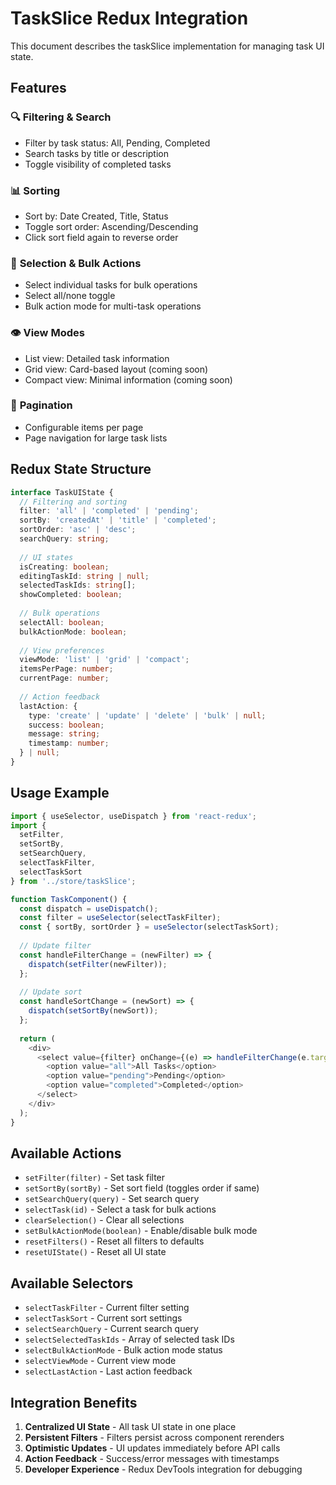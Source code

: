 # TaskSlice Redux Integration

This document describes the taskSlice implementation for managing task UI state.

## Features

### 🔍 **Filtering & Search**
- Filter by task status: All, Pending, Completed
- Search tasks by title or description
- Toggle visibility of completed tasks

### 📊 **Sorting**
- Sort by: Date Created, Title, Status
- Toggle sort order: Ascending/Descending
- Click sort field again to reverse order

### 🎯 **Selection & Bulk Actions**
- Select individual tasks for bulk operations
- Select all/none toggle
- Bulk action mode for multi-task operations

### 👁️ **View Modes**
- List view: Detailed task information
- Grid view: Card-based layout (coming soon)
- Compact view: Minimal information (coming soon)

### 📄 **Pagination**
- Configurable items per page
- Page navigation for large task lists

## Redux State Structure

```typescript
interface TaskUIState {
  // Filtering and sorting
  filter: 'all' | 'completed' | 'pending';
  sortBy: 'createdAt' | 'title' | 'completed';
  sortOrder: 'asc' | 'desc';
  searchQuery: string;
  
  // UI states
  isCreating: boolean;
  editingTaskId: string | null;
  selectedTaskIds: string[];
  showCompleted: boolean;
  
  // Bulk operations
  selectAll: boolean;
  bulkActionMode: boolean;
  
  // View preferences
  viewMode: 'list' | 'grid' | 'compact';
  itemsPerPage: number;
  currentPage: number;
  
  // Action feedback
  lastAction: {
    type: 'create' | 'update' | 'delete' | 'bulk' | null;
    success: boolean;
    message: string;
    timestamp: number;
  } | null;
}
```

## Usage Example

```typescript
import { useSelector, useDispatch } from 'react-redux';
import { 
  setFilter, 
  setSortBy, 
  setSearchQuery,
  selectTaskFilter,
  selectTaskSort 
} from '../store/taskSlice';

function TaskComponent() {
  const dispatch = useDispatch();
  const filter = useSelector(selectTaskFilter);
  const { sortBy, sortOrder } = useSelector(selectTaskSort);
  
  // Update filter
  const handleFilterChange = (newFilter) => {
    dispatch(setFilter(newFilter));
  };
  
  // Update sort
  const handleSortChange = (newSort) => {
    dispatch(setSortBy(newSort));
  };
  
  return (
    <div>
      <select value={filter} onChange={(e) => handleFilterChange(e.target.value)}>
        <option value="all">All Tasks</option>
        <option value="pending">Pending</option>
        <option value="completed">Completed</option>
      </select>
    </div>
  );
}
```

## Available Actions

- `setFilter(filter)` - Set task filter
- `setSortBy(sortBy)` - Set sort field (toggles order if same)
- `setSearchQuery(query)` - Set search query
- `selectTask(id)` - Select a task for bulk actions
- `clearSelection()` - Clear all selections
- `setBulkActionMode(boolean)` - Enable/disable bulk mode
- `resetFilters()` - Reset all filters to defaults
- `resetUIState()` - Reset all UI state

## Available Selectors

- `selectTaskFilter` - Current filter setting
- `selectTaskSort` - Current sort settings
- `selectSearchQuery` - Current search query
- `selectSelectedTaskIds` - Array of selected task IDs
- `selectBulkActionMode` - Bulk action mode status
- `selectViewMode` - Current view mode
- `selectLastAction` - Last action feedback

## Integration Benefits

1. **Centralized UI State** - All task UI state in one place
2. **Persistent Filters** - Filters persist across component rerenders
3. **Optimistic Updates** - UI updates immediately before API calls
4. **Action Feedback** - Success/error messages with timestamps
5. **Developer Experience** - Redux DevTools integration for debugging